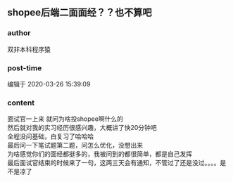 ## shopee后端二面面经？？也不算吧
### author 
双非本科程序猿
### post-time 

编辑于  2020-03-26 15:39:09
### content 
<div class="post-topic-des nc-post-content">
 <div>
  <span>
   面试官一上来
  </span>
  就问为啥投shopee啊什么的
  <br/>
 </div>
 <div>
  然后就对我的实习经历很感兴趣，大概讲了快20分钟吧
 </div>
 <div>
  全程没问基础，白复习了哈哈哈
 </div>
 <div>
  最后问一下笔试题第二题，问怎么优化，没想出来
 </div>
 <div>
  为啥感觉你们的面经都挺多的，我被问到的都很简单，都是自己发挥
 </div>
 <div>
  最后面试官结束的时候来了一句，这两三天会有通知，不管过了还是没过。。。。是不是凉了
 </div>
</div>
